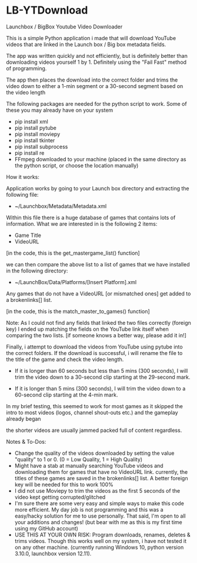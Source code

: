 # LB-YTDownload
Launchbox / BigBox Youtube Video Downloader 

This is a simple Python application i made that will download YouTube videos that are linked in the Launch box / Big box metadata fields.

The app was written quickly and not efficiently, but is definitely better than downloading videos yourself 1 by 1. Definitely using the "Fail Fast" method of programming.

The app then places the download into the correct folder and trims the video down to either a 1-min segment or a 30-second segment based on the video length

The following packages are needed for the python script to work. Some of these you may already have on your system

  - pip install xml
  - pip install pytube
  - pip install moviepy
  - pip install tkinter 
  - pip install subprocess
  - pip install re
  - FFmpeg downloaded to your machine (placed in the same directory as the python script, or choose the location manually) 
 
 
  How it works: 
  
  Application works by going to your Launch box directory and extracting the following file: 
  - ~/Launchbox/Metadata/Metadata.xml
  
Within this file there is a huge database of games that contains lots of information. What we are interested in is the following 2 items:
- Game Title
- VideoURL

[in the code, this is the get_mastergame_list() function]

we can then compare the above list to a list of games that we have installed in the following directory:
  - ~/LaunchBox/Data/Platforms/[Insert Platform].xml
 
 Any games that do not have a VideoURL [or mismatched ones] get added to a brokenlinks[] list.
 
 [in the code, this is the  match_master_to_games() function] 
 

Note: As I could not find any fields that linked the two files correctly (foreign key) I ended up matching the fields on the YouTube link itself when comparing the two lists. [if someone knows a better way, please add it in!]

Finally, i attempt to download the videos from YouTube using pytube into the correct folders. If the download is successful, i will rename the file to the title of the game and check the video length.  

- If it is longer than 60 seconds but less than 5 mins (300 seconds), I will trim the video down to a 30-second clip starting at the 29-second mark.  

- If it is longer than 5 mins (300 seconds), I will trim the video down to a 60-second clip starting at the 4-min  mark.  

In my brief testing, this seemed to work for most games as it skipped the intro to most videos (logos, channel shout-outs etc.) and the gameplay already began

the shorter videos are usually jammed packed full of content regardless. 

Notes & To-Dos: 
- Change the quality of the videos downloaded by setting the value "quality" to 1 or 0. (0  = Low Quality, 1 = High Quality)
- Might have a stab at manually searching YouTube videos and downloading them for games that have no VideoURL link. currently, the titles of these games are saved in the brokenlinks[] list. A better foreign key will be needed for this to work 100%
- I did not use Moviepy to trim the videos as the first 5 seconds of the video kept getting corrupted/glitched 
- I'm sure there are some very easy and simple ways to make this code more efficient. My day job is not programming and this was a easy/hacky solution for me to use personally. That said, I'm open to all your additions and changes! (but bear with me as this is my first time using my GitHub account) 
- USE THIS AT YOUR OWN RISK: Program downloads, renames, deletes & trims videos. Though this works well on my system, i have not tested it on any other machine. (currently running Windows 10, python version 3.10.0, launchbox version 12.11).
